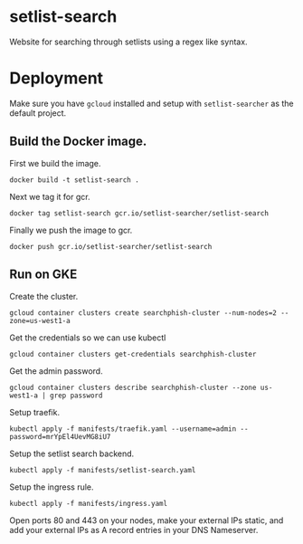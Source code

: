 # setlist-search
Website for searching through setlists using a regex like syntax.

# Deployment

Make sure you have `gcloud` installed and setup with `setlist-searcher` as the
default project.

## Build the Docker image.

First we build the image.

`docker build -t setlist-search .`

Next we tag it for gcr.

`docker tag setlist-search gcr.io/setlist-searcher/setlist-search`

Finally we push the image to gcr.

`docker push gcr.io/setlist-searcher/setlist-search`

## Run on GKE

Create the cluster.

`gcloud container clusters create searchphish-cluster --num-nodes=2 --zone=us-west1-a`

Get the credentials so we can use kubectl

`gcloud container clusters get-credentials searchphish-cluster`

Get the admin password.

`gcloud container clusters describe searchphish-cluster --zone us-west1-a | grep password`

Setup traefik.

`kubectl apply -f manifests/traefik.yaml --username=admin --password=mrYpEl4UevMG8iU7`

Setup the setlist search backend.

`kubectl apply -f manifests/setlist-search.yaml`

Setup the ingress rule.

`kubectl apply -f manifests/ingress.yaml`

Open ports 80 and 443 on your nodes, make your external IPs static, and add your
external IPs as A record entries in your DNS Nameserver.
